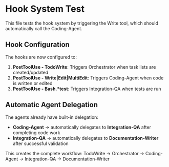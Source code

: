 # Hook System Test

This file tests the hook system by triggering the Write tool, which should automatically call the Coding-Agent.

## Hook Configuration

The hooks are now configured to:

1. **PostToolUse - TodoWrite**: Triggers Orchestrator when task lists are created/updated
2. **PostToolUse - Write|Edit|MultiEdit**: Triggers Coding-Agent when code is written or edited
3. **PostToolUse - Bash.\*test**: Triggers Integration-QA when tests are run

## Automatic Agent Delegation

The agents already have built-in delegation:

- **Coding-Agent** → automatically delegates to **Integration-QA** after completing code work
- **Integration-QA** → automatically delegates to **Documentation-Writer** after successful validation

This creates the complete workflow:
TodoWrite → Orchestrator → Coding-Agent → Integration-QA → Documentation-Writer
